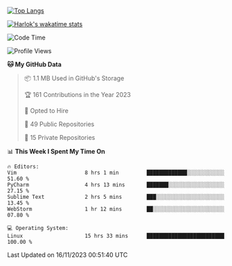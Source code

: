[![Top Langs](https://github-readme-stats.vercel.app/api/top-langs/?username=remisiki&theme=dracula&layout=compact&hide=Jupyter%20Notebook,CSS,HTML&langs_count=10&exclude_repo=GMM-Demux-GUI)](https://github.com/anuraghazra/github-readme-stats)

[![Harlok's wakatime stats](https://github-readme-stats.vercel.app/api/wakatime?username=@remisiki&theme=dracula&layout=compact&langs_count=10&hide=other,html,css,text,json,markdown,jupyter)](https://github.com/anuraghazra/github-readme-stats)

<!--START_SECTION:waka-->
![Code Time](http://img.shields.io/badge/Code%20Time-561%20hrs%2043%20mins-blue)

![Profile Views](http://img.shields.io/badge/Profile%20Views-3-blue)

**🐱 My GitHub Data** 

> 📦 1.1 MB Used in GitHub's Storage 
 > 
> 🏆 161 Contributions in the Year 2023
 > 
> 💼 Opted to Hire
 > 
> 📜 49 Public Repositories 
 > 
> 🔑 15 Private Repositories 
 > 
📊 **This Week I Spent My Time On** 

```text
🔥 Editors: 
Vim                      8 hrs 1 min         █████████████░░░░░░░░░░░░   51.60 % 
PyCharm                  4 hrs 13 mins       ███████░░░░░░░░░░░░░░░░░░   27.15 % 
Sublime Text             2 hrs 5 mins        ███░░░░░░░░░░░░░░░░░░░░░░   13.45 % 
WebStorm                 1 hr 12 mins        ██░░░░░░░░░░░░░░░░░░░░░░░   07.80 % 

💻 Operating System: 
Linux                    15 hrs 33 mins      █████████████████████████   100.00 % 
```


 Last Updated on 16/11/2023 00:51:40 UTC
<!--END_SECTION:waka-->
